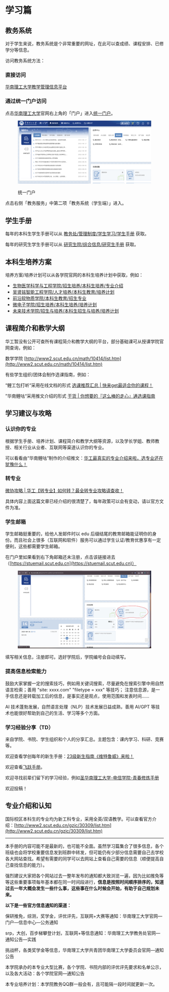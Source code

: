 # 学习篇

## 教务系统

对于学生来说，教务系统是个非常重要的网址，在此可以查成绩、课程安排、已修学分等信息。

访问教务系统方法：

### 直接访问

[华南理工大学教学管理信息平台](http://jw2018.jw.scut.edu.cn/)

### 通过统一门户访问

点击[华南理工大学](https://www.scut.edu.cn/new/)官网右上角的「门户」进入[统一门户](https://my.scut.edu.cn/up/)。

<figure><img src=".gitbook/assets/华南理工大学统一门户20230818234043.png" alt=""><figcaption><p>统一门户</p></figcaption></figure>

点击右侧「教务服务」中第二项「教务系统（学生端）」进入。

## 学生手册

每年的本科生学生手册可以从 [教务处/管理制度/学生学习/学生手册](https://jw.scut.edu.cn/zhinan/cms/category/index.do?id=ff808081696f96b101696fd755450000) 获取。

每年的研究生学生手册可以从 [研究生院/综合信息/研究生手册](https://www2.scut.edu.cn/graduate/yjssc/list.htm) 获取。

## 本科生培养方案

培养方案/培养计划可以从各学院官网的本科生培养计划中获取，例如：

* [生物医学科学与工程学院/招生培养/本科生培养/专业介绍](https://www2.scut.edu.cn/bmse/zyjs/list.htm)
* [吴贤铭智能工程学院/人才培养/本科生教育/培养计划](http://www2.scut.edu.cn/wusie/34049/list.htm)
* [前沿软物质学院/本科生教育/招生专业](https://www2.scut.edu.cn/SESM/\_t3640/33029/list.psp)
* [微电子学院/招生培养/本科生培养/培养计划](https://www2.scut.edu.cn/microelectronics/pyjh/list.htm)
* [未来技术学院/招生与培养/本科生招生与培养/培养计划](https://www2.scut.edu.cn/ft/pyjh/list.htm)

## 课程简介和教学大纲

华工暂没有公开可查所有课程简介和教学大纲的平台，部分基础课可从授课学院官网查询，例如：

数学学院 [http://www2.scut.edu.cn/math/10414/list.htm](http://www2.scut.edu.cn/math/10414/list.htm)

有些学生组织/团体会制作选课指南，例如：

“鲤工包打听“采用在线文档的形式 [选课推荐汇总 | 快来get最适合你的课程！](https://mp.weixin.qq.com/s/hb2NRpsMr7fWFQKkfjSamA)

”华南鲤咕“采用推文介绍的形式 [干货 | 你想要的『这么棒的走心』通选课指南](https://mp.weixin.qq.com/s/-lZc5fORLvPnxMQMtuUFQw)

## 学习建议与攻略

### 认识你的专业

根据学生手册、培养计划、课程简介和教学大纲等资源，以及学长学姐、教师教授、相关行业从业者、互联网等渠道认识你的专业。

可以看看由“华南鲤咕”制作的介绍推文：[华工最真实的专业介绍来啦，选专业还在犹豫什么！](https://mp.weixin.qq.com/s/GKDQaXg-9Was6U1AP-Mpkw)

### 转专业

[微协攻略 | 华工【转专业】如何转？最全转专业攻略请查收！](https://mp.weixin.qq.com/s/9H4tEz\_en\_RlEzUvvgHbDw)

具体内容上面这篇文章已经介绍的很清楚了，每年政策可以会有变动，请以官方文件为准。

### 学生邮箱

学生邮箱挺重要的，给他人发邮件时以 edu 后缀结尾的教育邮箱能证明你的身份。而且社会上很多（互联网和软件）服务可以通过学生认证/教育优惠享有一定便利，这些都需要学生邮箱。

在门户里如果看到右下角邮箱还未注册，点击该链接进去（[https://stuemail.scut.edu.cn](https://stuemail.scut.edu.cn)）

<figure><img src=".gitbook/assets/image (3).png" alt=""><figcaption></figcaption></figure>

填写相关信息，注册即可。选好学院后，学院编号会自动填写。

### 提高信息检索能力

鼓励大家掌握一定的搜索技巧，例如用关键词搜索，尽量避免在搜索引擎中用自然语言检索；善用 "site: xxxx.com" "filetype = xxx" 等技巧； 注意信息源，是一手信息还是转载加工后的信息，是事实还是观点，使用范围和发表时间……

AI 技术蓬勃发展，自然语言处理（NLP）技术发展日益成熟，善用 AI/GPT 等技术也能很好帮助到自己的生活、学习等多个方面。

### 学习经验分享（TD）

来自学院、书院、学生组织和个人的分享汇总。主题包含：课内学习、科研、竞赛等。

欢迎查看学创每年的新生手册：[23级新生指南《维特鲁威》来啦！](https://mp.weixin.qq.com/s/hFHxhKvrGdRdwInxa0wt3Q)

欢迎查看[飞跃手册](https://www.gzic.online/future)。

欢迎寻找前辈们留下的学习经验，例如[圣华南理工大学-电信学院-青春修炼手册](https://github.com/Sampson-Lee/SCUT\_EE\_Training)

欢迎投稿！

## 专业介绍和认知

国际校区本科生的专业均为新工科专业，采用全英/双语教学。可以查看官方介绍：[http://www2.scut.edu.cn/gzic/30309/list.htm](http://www2.scut.edu.cn/gzic/30309/list.htm)

***

本手册的内容可能不是最新的，也可能不全面。虽然学习篇集合了很多信息，各个班级也会将学校重要信息发到班群中转发，但可能仍有少部分信息需要自己去学校各大网站查找。希望有需要的同学可以去网站上查看自己需要的信息（顺便提高自己查找信息的能力）。

强烈建议大家把各个网站过去一整年发布的通知都大致浏览一遍，因为比如推免等等这些重要事项每年基本都在同一时间段进行，**信息是按照时间顺序排序的，知道过去一年大概会发生一些什么事，这些事在什么时候会开始，有助于自己规划未来。**

**以下是一些官方信息通知的渠道：**

&#x20;

保研推免，综测，奖学金，评优评先，互联网+大赛等通知：华南理工大学官网—门户—信息中心—公务通知

srp，大创，百步梯攀登计划，互联网+等信息通知：华南理工大学教务处官网—通知公告—实践

挑战杯，各类奖学金等信息，华南理工大学共青团华南理工大学委员会官网—通知公告

本学院承办的本专业大型比赛，各个学院、书院内部的评优评先要求和名单公示，以及各大活动：各个学院官网—通知公告

本专业培养计划：本学院教务QQ群一般会有，且可能隔一段时间就更新一次。
